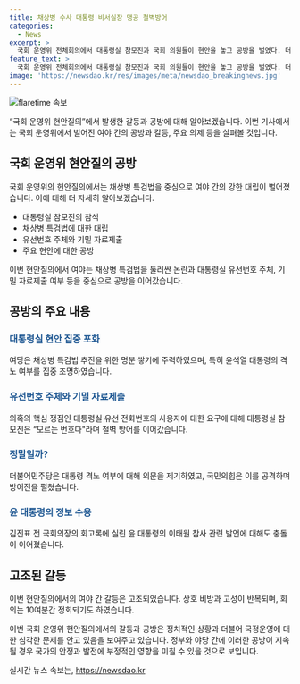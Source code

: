 ```yaml
---
title: 채상병 수사 대통령 비서실장 맹공 철벽방어
categories:
  - News
excerpt: >
  국회 운영위 전체회의에서 대통령실 참모진과 국회 의원들이 현안을 놓고 공방을 벌였다. 더불어민주당은 채상병 특검법 추진과 윤석열 대통령의 격노 여부를 집중 조명하며 대통령실에 직접 질문을 던졌고, 국민의힘은 이를 정쟁용 가짜뉴스라고 반박했다. 두 당은 대통령실의 유선번호 주체와 관련한 질문에서도 충돌하며 현안질의가 고성과 막말로 얼룩졌다. 이에 대해 각종 주장과 반박이 이어지며 참모진과 의원들 간의 공방이 계속되었다.
feature_text: >
  국회 운영위 전체회의에서 대통령실 참모진과 국회 의원들이 현안을 놓고 공방을 벌였다. 더불어민주당은 채상병 특검법 추진과 윤석열 대통령의 격노 여부를 집중 조명하며 대통령실에 직접 질문을 던졌고, 국민의힘은 이를 정쟁용 가짜뉴스라고 반박했다. 두 당은 대통령실의 유선번호 주체와 관련한 질문에서도 충돌하며 현안질의가 고성과 막말로 얼룩졌다. 이에 대해 각종 주장과 반박이 이어지며 참모진과 의원들 간의 공방이 계속되었다.
image: 'https://newsdao.kr/res/images/meta/newsdao_breakingnews.jpg'
---
```


<p><img src="https://newsdao.kr/res/images/meta/newsdao_breakingnews.jpg" alt="flaretime 속보" /></p>

<p>“국회 운영위 현안질의”에서 발생한 갈등과 공방에 대해 알아보겠습니다. 이번 기사에서는 국회 운영위에서 벌어진 여야 간의 공방과 갈등, 주요 의제 등을 살펴볼 것입니다. </p>

<h2 data-ke-size="size26">국회 운영위 현안질의 공방</h2>

<p>국회 운영위의 현안질의에서는 채상병 특검법을 중심으로 여야 간의 강한 대립이 벌어졌습니다. 이에 대해 더 자세히 알아보겠습니다.</p>

<ul>
  <li>대통령실 참모진의 참석</li>
  <li>채상병 특검법에 대한 대립</li>
  <li>유선번호 주체와 기밀 자료제출</li>
  <li>주요 현안에 대한 공방</li>
</ul>

<p>이번 현안질의에서 여야는 채상병 특검법을 둘러싼 논란과 대통령실 유선번호 주체, 기밀 자료제출 여부 등을 중심으로 공방을 이어갔습니다.</p>

<h2 data-ke-size="size26">공방의 주요 내용</h2>

<h3><b><span style="color: #1a5490;">대통령실 현안 집중 포화</span></b></h3>

<p>여당은 채상병 특검법 추진을 위한 명분 쌓기에 주력하였으며, 특히 윤석열 대통령의 격노 여부를 집중 조명하였습니다.</p>

<h3><b><span style="color: #1a5490;">유선번호 주체와 기밀 자료제출</span></b></h3>

<p>의혹의 핵심 쟁점인 대통령실 유선 전화번호의 사용자에 대한 요구에 대해 대통령실 참모진은 “모르는 번호다"라며 철벽 방어를 이어갔습니다.</p>

<h3><b><span style="color: #1a5490;">정말일까?</span></b></h3>

<p>더불어민주당은 대통령 격노 여부에 대해 의문을 제기하였고, 국민의힘은 이를 공격하며 방어전을 펼쳤습니다.</p>

<h3><b><span style="color: #1a5490;">윤 대통령의 정보 수용</span></b></h3>

<p>김진표 전 국회의장의 회고록에 실린 윤 대통령의 이태원 참사 관련 발언에 대해도 충돌이 이어졌습니다.</p>

<h2 data-ke-size="size26">고조된 갈등</h2>

<p>이번 현안질의에서의 여야 간 갈등은 고조되었습니다. 상호 비방과 고성이 반복되며, 회의는 10여분간 정회되기도 하였습니다. </p>

<p>이번 국회 운영위 현안질의에서의 갈등과 공방은 정치적인 상황과 더불어 국정운영에 대한 심각한 문제를 안고 있음을 보여주고 있습니다. 정부와 야당 간에 이러한 공방이 지속될 경우 국가의 안정과 발전에 부정적인 영향을 미칠 수 있을 것으로 보입니다.</p>
실시간 뉴스 속보는, <a href="https://newsdao.kr" rel="dofollow">https://newsdao.kr</a>



